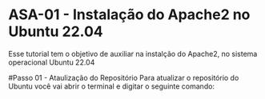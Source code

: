 # ASA-01 - Instalação do Apache2 no Ubuntu 22.04

Esse tutorial tem o objetivo de auxiliar na instalção do Apache2, no sistema operacional Ubuntu 22.04

#Passo 01 - Ataulização do Repositório
  Para atualizar o repositório do Ubuntu você vai abrir o terminal e digitar o seguinte comando:

```sudo apt update
```
